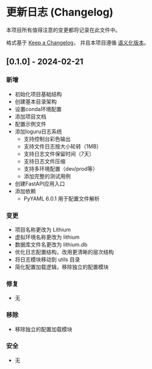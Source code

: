 # 更新日志 (Changelog)

本项目所有值得注意的变更都将记录在此文件中。

格式基于 [Keep a Changelog](https://keepachangelog.com/zh-CN/1.0.0/)，
并且本项目遵循 [语义化版本](https://semver.org/lang/zh-CN/)。

## [0.1.0] - 2024-02-21

### 新增
- 初始化项目基础结构
- 创建基本目录架构
- 设置conda环境配置
- 添加项目文档
- 配置示例文件
- 添加loguru日志系统
  - 支持控制台彩色输出
  - 支持文件日志按大小轮转（1MB）
  - 支持日志文件保留时间（7天）
  - 支持日志文件压缩
  - 支持多环境配置（dev/prod等）
  - 添加完整的测试用例
- 创建FastAPI应用入口
- 添加依赖
  - PyYAML 6.0.1 用于配置文件解析

### 变更
- 项目名称更改为 Lithium
- 虚拟环境名称更改为 lithium
- 数据库文件名更改为 lithium.db
- 优化日志配置结构，改用更清晰的层次结构
- 将日志模块移动到 utils 目录
- 简化配置加载逻辑，移除独立的配置模块

### 修复
- 无

### 移除
- 移除独立的配置加载模块

### 安全
- 无 